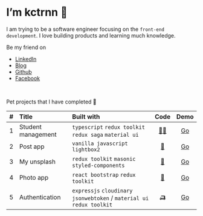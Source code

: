 # I’m kctrnn 👋

I am trying to be a software engineer focusing on the `front-end development`. I love building products and learning much knowledge.

Be my friend on

- [LinkedIn](https://www.linkedin.com/in/kctrnn/)
- [Blog](https://kctrnn.vercel.app/)
- [Github](https://github.com/kctrnn)
- [Facebook](https://www.facebook.com/kctrnn/)

<br/>

Pet projects that I have completed 🚀

|  #  | Title              | Built with                                                     |                       Code                       |                        Demo                         |
| :-: | :----------------- | :------------------------------------------------------------- | :----------------------------------------------: | :-------------------------------------------------: |
|  1  | Student management | `typescript` `redux toolkit` `redux saga` `material ui`        |    [👨‍🎓](https://github.com/kctrnn/learn-saga)    | [Go](https://student-management-kctrnn.netlify.app) |
|  2  | Post app           | `vanilla javascript` `lightbox2`                               |   [📮](https://github.com/kctrnn/post-app-js)    |     [Go](https://kctrnn.github.io/post-app-js)      |
|  3  | My unsplash          | `redux toolkit` `masonic` `styled-components`  |    [📔](https://github.com/kctrnn/my-unsplash)     |         [Go](https://my-unsplash-kctrnn.vercel.app)          |
|  4  | Photo app          | `react bootstrap` `redux toolkit`                              |    [📸](https://github.com/kctrnn/photo-app)     |     [Go](https://photo-app-kctrnn.netlify.app)      |
|  5  | Authentication     | `expressjs` `cloudinary` `jsonwebtoken` / `material ui` `redux toolkit` | [🛺](https://authentication-kctrnn.netlify.app/) |  [Go](https://authentication-kctrnn.netlify.app/)   |

<!-- ![Top Langs](https://github-readme-stats.vercel.app/api/top-langs/?username=kctrnn) -->

<!-- ![kctrnn's GitHub stats](https://github-readme-stats.vercel.app/api?username=kctrnn&show_icons=true) -->
